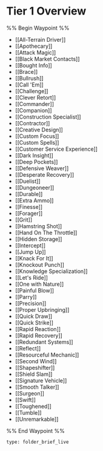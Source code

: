 # Tier 1 Overview

%% Begin Waypoint %%
- [[All-Terrain Driver]]
- [[Apothecary]]
- [[Attack Magic]]
- [[Black Market Contacts]]
- [[Bought Info]]
- [[Brace]]
- [[Bullrush]]
- [[Call 'Em]]
- [[Challenge]]
- [[Clever Retort]]
- [[Commander]]
- [[Companion]]
- [[Construction Specialist]]
- [[Contractor]]
- [[Creative Design]]
- [[Custom Focus]]
- [[Custom Spells]]
- [[Customer Service Experience]]
- [[Dark Insight]]
- [[Deep Pockets]]
- [[Defensive Weaver]]
- [[Desperate Recovery]]
- [[Duelist]]
- [[Dungeoneer]]
- [[Durable]]
- [[Extra Ammo]]
- [[Finesse]]
- [[Forager]]
- [[Grit]]
- [[Hamstring Shot]]
- [[Hand On The Throttle]]
- [[Hidden Storage]]
- [[Intercept]]
- [[Jump Up]]
- [[Knack For It]]
- [[Knockout Punch]]
- [[Knowledge Specialization]]
- [[Let's Ride]]
- [[One with Nature]]
- [[Painful Blow]]
- [[Parry]]
- [[Precision]]
- [[Proper Upbringing]]
- [[Quick Draw]]
- [[Quick Strike]]
- [[Rapid Reaction]]
- [[Rapid Recovery]]
- [[Redundant Systems]]
- [[Reflect]]
- [[Resourceful Mechanic]]
- [[Second Wind]]
- [[Shapeshifter]]
- [[Shield Slam]]
- [[Signature Vehicle]]
- [[Smooth Talker]]
- [[Surgeon]]
- [[Swift]]
- [[Toughened]]
- [[Tumble]]
- [[Unremarkable]]

%% End Waypoint %%

 
```ccard
type: folder_brief_live
```
 
